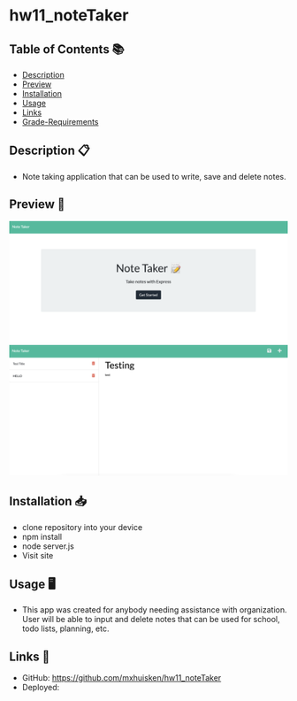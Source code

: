 # hw11_noteTaker

## Table of Contents 📚

- [Description](#description)
- [Preview](#Preview)
- [Installation](#Installation)
- [Usage](#Usage)
- [Links](#Links)
- [Grade-Requirements](#Grade-Requirements)

## Description 📋

- Note taking application that can be used to write, save and delete notes. 

## Preview 📸

<img src="./public/assets/images/nt1.png">
<img src="./public/assets/images/nt2.png">


## Installation 📥

- clone repository into your device
- npm install
- node server.js
- Visit site 


## Usage 🖥

- This app was created for anybody needing assistance with organization. User will be able to input and delete notes that can be used for school, todo lists, planning, etc.

## Links 📍

- GitHub: https://github.com/mxhuisken/hw11_noteTaker
- Deployed: 